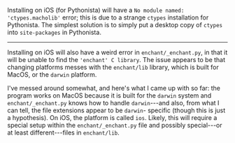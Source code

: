 Installing on iOS (for Pythonista) will have a `No module named: 'ctypes.macholib'` error;
this is due to a strange `ctypes` installation for Pythonista. The simplest solution is to
simply put a desktop copy of `ctypes` into `site-packages` in Pythonista.

---

Installing on iOS will also have a weird error in `enchant/_enchant.py`, in that it will be
unable to find the `'enchant' C library`. The issue appears to be that changing platforms
messes with the `enchant/lib` library, which is built for MacOS, or the `darwin` platform.

I've messed around somewhat, and here's what I came up with so far: the program works on
MacOS because it is built for the `darwin` system and `enchant/_enchant.py` knows how to
handle `darwin`---and also, from what I can tell, the file extensions appear to be
`darwin`- specific (though this is just a hypothesis). On iOS, the platform is called `ios`.
Likely, this will require a special setup within the `enchant/_enchant.py` file and possibly
special---or at least different---files in `enchant/lib`.
